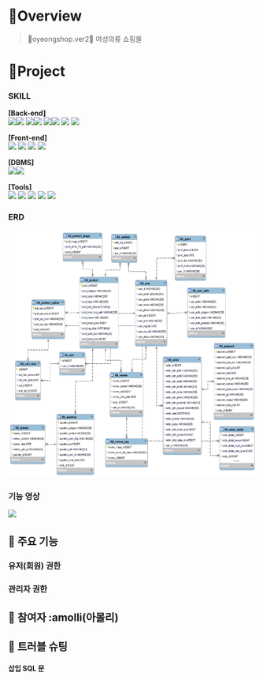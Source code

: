 #  🍳Overview

> 💚oyeongshop.ver2💚 여성의류 쇼핑몰


#  🚩Project

### SKILL
**[Back-end]**   
<img src="https://img.shields.io/badge/JDK-437291?style=for-the-badge&logo=openjdk&logoColor=white"><img src="https://img.shields.io/badge/11-515151?style=for-the-badge"> 
<img src="https://img.shields.io/badge/Spring Boot-6DB33F?style=for-the-badge&logo=springboot&logoColor=white"><img src="https://img.shields.io/badge/2.7.17-515151?style=for-the-badge"> 
<img src="https://img.shields.io/badge/Gradle-02303A?style=for-the-badge&logo=gradle&logoColor=white"><img src="https://img.shields.io/badge/8.3-515151?style=for-the-badge"> 
<img src="https://img.shields.io/badge/Hibernate-59666C?style=for-the-badge&logo=hibernate&logoColor=white"> 
<img src="https://img.shields.io/badge/Amazon S3-569A31?style=for-the-badge&logo=amazons3&logoColor=white" />

**[Front-end]**  
<img src="https://img.shields.io/badge/Thymeleaf-005F0F?style=for-the-badge&logo=thymeleaf&logoColor=white"> 
<img src="https://img.shields.io/badge/HTML5-E34F26?style=for-the-badge&logo=html5&logoColor=white"> 
<img src="https://img.shields.io/badge/CSS3-1572B6?style=for-the-badge&logo=css3&logoColor=white"> 
<img src="https://img.shields.io/badge/Bootstrap-7952B3?style=for-the-badge&logo=bootstrap&logoColor=white" />

**[DBMS]**   
<img src="https://img.shields.io/badge/MySQL-4479A1?style=for-the-badge&logo=mysql&logoColor=white"><img src="https://img.shields.io/badge/8.0.35-515151?style=for-the-badge" />

**[Tools]**  
<img src="https://img.shields.io/badge/IntelliJ IDEA-000000?style=for-the-badge&logo=intellijidea&logoColor=white"> 
<img src="https://img.shields.io/badge/Visual Studio Code-007ACC?style=for-the-badge&logo=VisualStudioCode&logoColor=white"> 
<img src="https://img.shields.io/badge/Git-F05032?style=for-the-badge&logo=git&logoColor=white"> 
<img src="https://img.shields.io/badge/GitHub-181717?style=for-the-badge&logo=github&logoColor=white"> 
<img src="https://img.shields.io/badge/Figma-F24E1E?style=for-the-badge&logo=figma&logoColor=white" />

### ERD
<p align="left">
  <img src="https://github.com/nayonez/oyeongshop.ver2/blob/main/ERD.png" width="700" height="500">
</p>

### 기능 영상 
<p align="left">
  <img src="https://github.com/nayonez/oyeongshop.ver2/blob/main/OyeongShop1.mp4">
</p>


## 📍 주요 기능
### 유저(회원) 권한




### 관리자 권한




## 🚀 참여자 :amolli(아몰리)



## 💊 트러블 슈팅

#### 삽입 SQL 문
